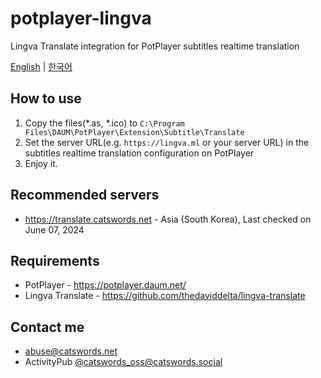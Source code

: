 # potplayer-lingva
Lingva Translate integration for PotPlayer subtitles realtime translation

[English](README.md) | [한국어](README_KO.md)

## How to use
1. Copy the files(*.as, *.ico) to `C:\Program Files\DAUM\PotPlayer\Extension\Subtitle\Translate`
2. Set the server URL(e.g. `https://lingva.ml` or your server URL) in the subtitles realtime translation configuration on PotPlayer
3. Enjoy it.

## Recommended servers
* https://translate.catswords.net - Asia (South Korea), Last checked on June 07, 2024

## Requirements
* PotPlayer - https://potplayer.daum.net/
* Lingva Translate - https://github.com/thedaviddelta/lingva-translate

## Contact me
* abuse@catswords.net
* ActivityPub [@catswords_oss@catswords.social](https://catswords.social/@catswords_oss)
